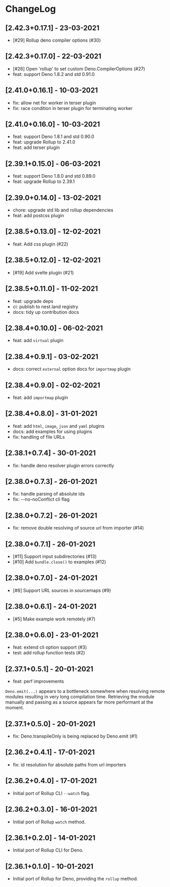 # ChangeLog

## [2.42.3+0.17.1] - 23-03-2021

- [#29] Rollup deno compiler options (#30)

## [2.42.3+0.17.0] - 22-03-2021

- [#26] Open 'rollup' to set custom Deno.CompilerOptions (#27)
- feat: support Deno 1.8.2 and std 0.91.0

## [2.41.0+0.16.1] - 10-03-2021

- fix: allow net for worker in terser plugin
- fix: race condition in terser plugin for terminating worker

## [2.41.0+0.16.0] - 10-03-2021

- feat: support Deno 1.8.1 and std 0.90.0
- feat: upgrade Rollup to 2.41.0
- feat: add terser plugin

## [2.39.1+0.15.0] - 06-03-2021

- feat: support Deno 1.8.0 and std 0.89.0
- feat: upgrade Rollup to 2.39.1

## [2.39.0+0.14.0] - 13-02-2021

- chore: upgrade std lib and rollup dependencies
- feat: add postcss plugin

## [2.38.5+0.13.0] - 12-02-2021

- feat: Add css plugin (#22)

## [2.38.5+0.12.0] - 12-02-2021

- [#19] Add svelte plugin (#21)

## [2.38.5+0.11.0] - 11-02-2021

- feat: upgrade deps
- ci: publish to nest.land registry
- docs: tidy up contribution docs

## [2.38.4+0.10.0] - 06-02-2021

- feat: add `virtual` plugin

## [2.38.4+0.9.1] - 03-02-2021

- docs: correct `external` option docs for `importmap` plugin

## [2.38.4+0.9.0] - 02-02-2021

- feat: add `importmap` plugin

## [2.38.4+0.8.0] - 31-01-2021

- feat: add `html`, `image`, `json` and `yaml` plugins
- docs: add examples for using plugins
- fix: handling of file URLs

## [2.38.1+0.7.4] - 30-01-2021

- fix: handle deno resolver plugin errors correctly

## [2.38.0+0.7.3] - 26-01-2021

- fix: handle parsing of absolute ids
- fix: --no-noConflict cli flag

## [2.38.0+0.7.2] - 26-01-2021

- fix: remove double resolving of source url from importer (#14)

## [2.38.0+0.7.1] - 26-01-2021

- [#11] Support input subdirectories (#13)
- [#10] Add `bundle.close()` to examples (#12)

## [2.38.0+0.7.0] - 24-01-2021

- [#8] Support URL sources in sourcemaps (#9)

## [2.38.0+0.6.1] - 24-01-2021

- [#5] Make example work remotely (#7)

## [2.38.0+0.6.0] - 23-01-2021

- feat: extend cli option support (#3)
- test: add rollup function tests (#2)

## [2.37.1+0.5.1] - 20-01-2021

- feat: perf improvements

`Deno.emit(...)` appears to a bottleneck somewhere when resolving remote modules
resulting in very long compilation time. Retrieving the module manually and
passing as a source appears far more performant at the moment.

## [2.37.1+0.5.0] - 20-01-2021

- fix: Deno.transpileOnly is being replaced by Deno.emit (#1)

## [2.36.2+0.4.1] - 17-01-2021

- fix: id resolution for absolute paths from url importers

## [2.36.2+0.4.0] - 17-01-2021

- Initial port of Rollup CLI `--watch` flag.

## [2.36.2+0.3.0] - 16-01-2021

- Initial port of Rollup `watch` method.

## [2.36.1+0.2.0] - 14-01-2021

- Initial port of Rollup CLI for Deno.

## [2.36.1+0.1.0] - 10-01-2021

- Initial port of Rollup for Deno, providing the `rollup` method.
